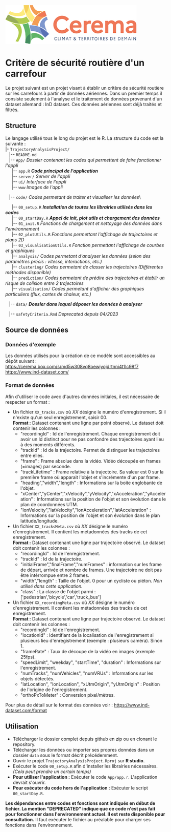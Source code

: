 ![](./App/www/logoCerema.png)

# Critère de sécurité routière d'un carrefour

Le projet suivant est un projet visant à établir un critère de sécurité routière sur les carrefours à partir de données aériennes. Dans un premier temps il consiste seulement à l'analyse et le traitement de données provenant d'un dataset allemand : InD dataset. Ces données aériennes sont déjà traités et filtrés.

## Structure

Le langage utilisé tous le long du projet est le R. La structure du code est la suivante :\
\|- `TrajectoryAnalysisProject/`\
   \|-- `README.md`\
   \|-- `App/` *Dossier contenant les codes qui permettent de faire fonctionner l'appli*\
     \|-- `app.R` ***Code principal de l'application***\
     \|-- `server/` *Server de l'appli*\
     \|-- `ui/` *Interface de l'appli*\
     \|-- `www` *Images de l'appli*

   \|-- `code/` *Codes permetant de traiter et visualiser les données*\

     \|-- `00_setup.R` ***Installation de toutes les librairies utilisés dans les codes***\
     \|-- `00_startDay.R` ***Appel de init, plot utils et chargement des données***\
     \|-- `01_init.R` *Fonctions de chargement et nettoyage des données dans l'environnement*\
     \|-- `02_plotUtils.R` *Fonctions permettant l'affichage de trajectoires et plans 2D*\
     \|-- `03_visualisationUtils.R` *Fonction permettant l'affichage de courbes et graphiques*\
     \|-- `analysis/` *Codes permetant d'analyser les données (selon des paramêtres précis : vitesse, interactions, etc.)*\
     \|-- `clustering/` *Codes permetant de classer les trajectoires (Différentes méthodes disponible)*\
     \|-- `prediction/` *Codes permetant de prédire des trajectoires et établir un risque de colision entre 2 trajectoires*\
     \|-- `visualisation/` *Codes permetant d'afficher des graphiques particuliers (flux, cartes de chaleur, etc.)*

   \|-- `data/` ***Dossier dans lequel déposer les données à analyser***

   \|-- `safetyCriteria.Rmd` *Deprecated depuis 04/2023*

## Source de données

### Données d'exemple

Les données utilisés pour la création de ce modèle sont accessibles au dépôt suivant : <https://cerema.box.com/s/md5w308vq8oewjyojdrtnni4t1lc98f7> <https://www.ind-dataset.com/>

### Format de données

Afin d'utiliser le code avec d'autres données initiales, il est nécessaire de respecter un format :

-   Un fichier `XX_tracks.csv` où *XX* désigne le numéro d'enregistrement. Si il n'existe qu'un seul enregistrement, saisir 00.   \
    **Format :** Dataset contenant une ligne par point observé. Le dataset doit contenir les colonnes :
    -   "recordingId" : Id de l'enregistrement. Chaque enregistrement doit avoir un Id distinct pour ne pas confondre des trajectoires ayant lieu à des moments différents.
    -   "trackId" : Id de la trajectoire. Permet de distinguer les trajectoires entre elles.
    -   "frame" : Frame absolue dans la vidéo. Vidéo découpée en frames (=images) par seconde.
    -   "trackLifetime" : Frame relative à la trajectoire. Sa valeur est 0 sur la première frame où apparait l'objet et s'incrémente d'un par frame.
    -   "heading","width","length" : Informations sur la boite englobante de l'objet.
    -   "xCenter","yCenter","xVelocity","yVelocity","xAcceleration","yAcceleration" : Informations sur la position de l'objet et son évolution dans le plan de coordonnées UTM.
    -   "lonVelocity","latVelocity","lonAcceleration","latAcceleration" : Informations sur la position de l'objet et son évolution dans le plan latitude/longitude.
-   Un fichier `XX_tracksMeta.csv` où *XX* désigne le numéro d'enregistrement. Il contient les métadonnées des tracks de cet enregistrement.   \
    **Format :** Dataset contenant une ligne par trajectoire observé. Le dataset doit contenir les colonnes :
    -   "recordingId" : Id de l'enregistrement.
    -   "trackId" : Id de la trajectoire.
    -   "initialFrame","finalFrame","numFrames" : information sur les frame de départ, arrivée et nombre de frames. Une trajectoire ne doit pas être intérrompue entre 2 frames.
    -   "width","length" : Taille de l'objet. 0 pour un cycliste ou piéton. *Non utilisé dans cette application.*
    -   "class" : La classe de l'objet parmi : ['pedestrian','bicycle','car','truck_bus']
-   Un fichier `XX_recordingMeta.csv` où *XX* désigne le numéro d'enregistrement. Il contient les métadonnées des tracks de cet enregistrement.   \
    **Format :** Dataset contenant une ligne par trajectoire observé. Le dataset doit contenir les colonnes :
    -   "recordingId" : Id de l'enregistrement.
    -   "locationId" : Identifiant de la localisation de l'enregistrement si plusieurs lieu d'enregistrement (exemple : plusieurs caméra). Sinon 1.
    -   "frameRate" : Taux de découpe de la vidéo en images (exemple 25fps).
    -   "speedLimit", "weekday", "startTime", "duration" : Informations sur l'enregistrement.
    -   "numTracks", "numVehicles", "numVRUs" : Informations sur les objets détectés.
    -   "latLocation", "lonLocation", "xUtmOrigin", "yUtmOrigin" : Position de l'origine de l'enregistrement.
    -   "orthoPxToMeter" : Conversion pixel/mètres.

Pour plus de détail sur le format des données voir : <https://www.ind-dataset.com/format>

## Utilisation

-   Télécharger le dossier complet depuis github en zip ou en clonant le repository.
-   Télécharger les données ou importer ses propres données dans un dossier `data` sous le format décrit précédemment.
-   Ouvrir le projet `TrajectoryAnalysisProject.Rproj` sur **R studio**.
-   Exécuter le code `00_setup.R` afin d'installer les librairies nécessaires. *(Cela peut prendre un certain temps)*
-   **Pour utiliser l'application :** Exécuter le code `App/app.r`. L'application devrait s'ouvrir.
-   **Pour exécuter du code hors de l'application :** Exécuter le script `00_startDay.R`.

**Les dépendances entre codes et fonctions sont indiqués en début de fichier. La mention "DEPRECATED" indique que ce code n'est pas fait pour fonctionner dans l'environnement actuel. Il est reste disponible pour consultation.** Il faut exécuter le fichier au préalable pour charger ses fonctions dans l'environnement.
